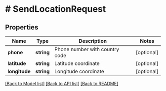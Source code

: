 # # SendLocationRequest

## Properties

Name | Type | Description | Notes
------------ | ------------- | ------------- | -------------
**phone** | **string** | Phone number with country code | [optional]
**latitude** | **string** | Latitude coordinate | [optional]
**longitude** | **string** | Longitude coordinate | [optional]

[[Back to Model list]](../../README.md#models) [[Back to API list]](../../README.md#endpoints) [[Back to README]](../../README.md)
